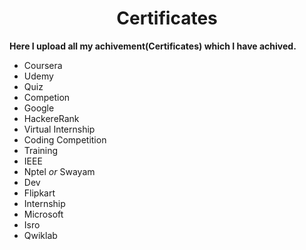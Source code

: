 <h1 align=center><b>Certificates</b></h1>
  
<p><b>Here I upload all my achivement(Certificates) which I have achived.</b></p>


- Coursera
- Udemy
- Quiz
- Competion
- Google
- HackereRank 
- Virtual Internship
- Coding Competition
- Training
- IEEE
- Nptel *or* Swayam
- Dev
- Flipkart
- Internship
- Microsoft
- Isro 
- Qwiklab
